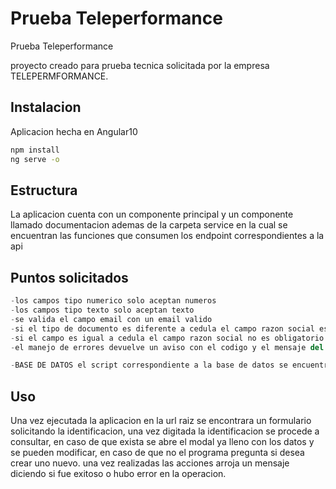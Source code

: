 # Prueba Teleperformance
 Prueba Teleperformance


proyecto creado para prueba tecnica solicitada por la empresa TELEPERMFORMANCE.

## Instalacion

Aplicacion hecha en Angular10

```bash
npm install
ng serve -o
```

## Estructura
La aplicacion cuenta con un componente principal y un componente llamado documentacion ademas de la carpeta service en la cual se encuentran las funciones que consumen los endpoint correspondientes a la api

## Puntos solicitados
```python
-los campos tipo numerico solo aceptan numeros
-los campos tipo texto solo aceptan texto
-se valida el campo email con un email valido
-si el tipo de documento es diferente a cedula el campo razon social es obligatorio y los nombres y apellidos opcionales
-si el campo es igual a cedula el campo razon social no es obligatorio y los campos nombres y apellidos son obligatorios
-el manejo de errores devuelve un aviso con el codigo y el mensaje del error correspondiente a la respuesta de la api

-BASE DE DATOS el script correspondiente a la base de datos se encuentra en la raiz de los dos repositorios
```
## Uso
Una vez ejecutada la aplicacion en la url raiz se encontrara un formulario solicitando la identificacion, una vez digitada la identificacion se procede a consultar, en caso de que exista se abre el modal ya lleno con los datos y se pueden modificar, en caso de que no el programa pregunta si desea crear uno nuevo. una vez realizadas las acciones arroja un mensaje diciendo si fue exitoso o hubo error en la operacion.


